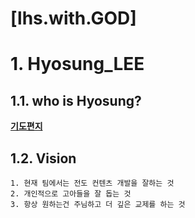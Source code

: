 [lhs.with.GOD] 
======================

# 1. Hyosung_LEE

## 1.1. who is Hyosung?

[**기도편지**](https://sites.google.com/view/lhswithgod/home?authuser=0)

## 1.2. Vision
	1. 현재 팀에서는 전도 컨텐츠 개발을 잘하는 것 
	2. 개인적으로 고아들을 잘 돕는 것 
	3. 항상 원하는건 주님하고 더 깊은 교제를 하는 것


